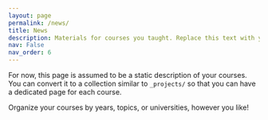```yaml
---
layout: page
permalink: /news/
title: News
description: Materials for courses you taught. Replace this text with your description.
nav: False
nav_order: 6
---
```


For now, this page is assumed to be a static description of your courses. You can convert it to a collection similar to `_projects/` so that you can have a dedicated page for each course.

Organize your courses by years, topics, or universities, however you like!
